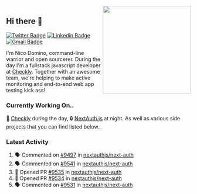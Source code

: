 <img align="right" src="https://user-images.githubusercontent.com/7415984/172472491-91b16eac-fa22-4ecf-92df-d687139fd1f9.gif" width="240" />

## Hi there 👋

[![Twitter Badge](https://img.shields.io/badge/-@ndom91-1ca0f1?style=flat-square&labelColor=1ca0f1&logo=twitter&logoColor=white&link=https://twitter.com/ndom91)](https://twitter.com/ndom91) [![Linkedin Badge](https://img.shields.io/badge/-ndom91-blue?style=flat-square&logo=Linkedin&logoColor=white&link=https://www.linkedin.com/in/ndom91/)](https://www.linkedin.com/in/ndom91/) [![Gmail Badge](https://img.shields.io/badge/-yo@ndo.dev-c14438?style=flat-square&logo=mail.ru&logoColor=white&link=mailto:yo@ndo.dev)](mailto:yo@ndo.dev)

I'm Nico Domino, command-line warrior and open sourcerer. During the day I'm a fullstack javascript developer at [Checkly](https://checklyhq.com). Together with an awesome team, we're helping to make active monitoring and end-to-end web app testing kick ass!

### Currently Working On..

🦝 [Checkly](https://checklyhq.com) during the day, 🔒 [NextAuth.js](https://github.com/nextauthjs/next-auth) at night. As well as various side projects that you can find listed below..

<!--START_SECTION_PROFILE_VIEWS:readme-info-->
<!--END_SECTION_PROFILE_VIEWS:readme-info-->

<!--START_SECTION_DAILY_COMMIT:readme-info-->
<!--END_SECTION_DAILY_COMMIT:readme-info-->

<!--START_SECTION_WEEKLY_COMMIT:readme-info-->
<!--END_SECTION_WEEKLY_COMMIT:readme-info-->

### Latest Activity

<!--START_SECTION:activity-->
1. 🗣 Commented on [#9497](https://github.com/nextauthjs/next-auth/pull/9497#issuecomment-1878766011) in [nextauthjs/next-auth](https://github.com/nextauthjs/next-auth)
2. 🗣 Commented on [#9541](https://github.com/nextauthjs/next-auth/pull/9541#issuecomment-1878044401) in [nextauthjs/next-auth](https://github.com/nextauthjs/next-auth)
3. 💪 Opened PR [#9535](https://github.com/nextauthjs/next-auth/pull/9535) in [nextauthjs/next-auth](https://github.com/nextauthjs/next-auth)
4. 💪 Opened PR [#9534](https://github.com/nextauthjs/next-auth/pull/9534) in [nextauthjs/next-auth](https://github.com/nextauthjs/next-auth)
5. 🗣 Commented on [#9531](https://github.com/nextauthjs/next-auth/pull/9531#issuecomment-1877573364) in [nextauthjs/next-auth](https://github.com/nextauthjs/next-auth)
<!--END_SECTION:activity-->
